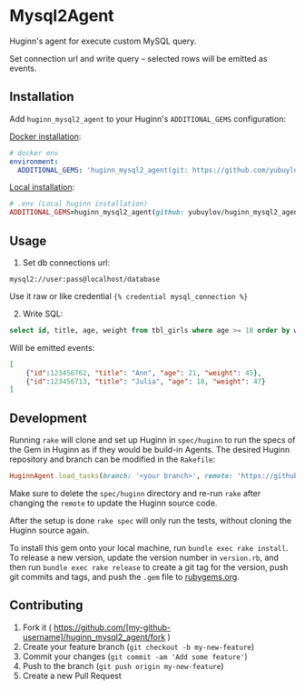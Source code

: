 # Mysql2Agent

Huginn's agent for execute custom MySQL query.

Set connection url and write query – selected rows will be emitted as events.


## Installation

Add `huginn_mysql2_agent` to your Huginn's `ADDITIONAL_GEMS` configuration:

[Docker installation](https://github.com/cantino/huginn/tree/master/docker):
```yaml
# docker env
environment:
  ADDITIONAL_GEMS: 'huginn_mysql2_agent(git: https://github.com/yubuylov/huginn_mysql2_agent.git)'
```

[Local installation](https://github.com/cantino/huginn#local-installation):
```ruby 
# .env (Local huginn installation)
ADDITIONAL_GEMS=huginn_mysql2_agent(github: yubuylov/huginn_mysql2_agent)
```

## Usage

1) Set db connections url: 
```
mysql2://user:pass@localhost/database
```

Use it raw or like credential `{% credential mysql_connection %}` 

2) Write SQL:
```sql
select id, title, age, weight from tbl_girls where age >= 18 order by weight, age limit 2
```
Will be emitted events:
```json
[
    {"id":123456762, "title": "Ann", "age": 21, "weight": 45},
    {"id":123456713, "title": "Julia", "age": 18, "weight": 47}
]
```

## Development

Running `rake` will clone and set up Huginn in `spec/huginn` to run the specs of the Gem in Huginn as if they would be build-in Agents. The desired Huginn repository and branch can be modified in the `Rakefile`:

```ruby
HuginnAgent.load_tasks(branch: '<your branch>', remote: 'https://github.com/<github user>/huginn.git')
```

Make sure to delete the `spec/huginn` directory and re-run `rake` after changing the `remote` to update the Huginn source code.

After the setup is done `rake spec` will only run the tests, without cloning the Huginn source again.

To install this gem onto your local machine, run `bundle exec rake install`. To release a new version, update the version number in `version.rb`, and then run `bundle exec rake release` to create a git tag for the version, push git commits and tags, and push the `.gem` file to [rubygems.org](https://rubygems.org).

## Contributing

1. Fork it ( https://github.com/[my-github-username]/huginn_mysql2_agent/fork )
2. Create your feature branch (`git checkout -b my-new-feature`)
3. Commit your changes (`git commit -am 'Add some feature'`)
4. Push to the branch (`git push origin my-new-feature`)
5. Create a new Pull Request
